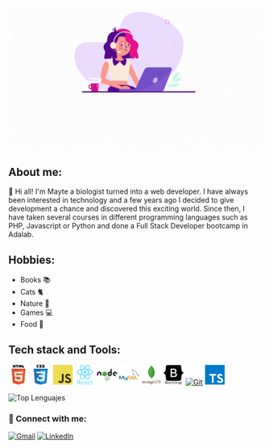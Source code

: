 ![header](/maytegonz.gif)

## About me: 
 🌱 Hi all! I'm Mayte a biologist turned into a web developer.
I have always been interested in technology and a few years ago I decided to give development a chance and discovered this exciting world.
Since then, I have taken several courses in different programming languages such as PHP, Javascript or Python and done a Full Stack Developer bootcamp in Adalab. 

## Hobbies:
- Books 📚
- Cats 🐈
- Nature 🌳
- Games 💻
- Food 🍣

## Tech stack and Tools:

[<img src="https://raw.githubusercontent.com/devicons/devicon/master/icons/html5/html5-original-wordmark.svg" alt="HTML5" width="40" height="40">](https://www.w3.org/html/)
[<img src="https://raw.githubusercontent.com/devicons/devicon/master/icons/css3/css3-original-wordmark.svg" alt="CSS3" width="40" height="40">](https://www.w3schools.com/css/)
[<img src="https://raw.githubusercontent.com/devicons/devicon/master/icons/javascript/javascript-original.svg" alt="JavaScript" width="40" height="40">](https://developer.mozilla.org/en-US/docs/Web/JavaScript)
[<img src="https://raw.githubusercontent.com/devicons/devicon/master/icons/react/react-original-wordmark.svg" alt="React" width="40" height="40">](https://reactjs.org/)
[<img src="https://raw.githubusercontent.com/devicons/devicon/master/icons/nodejs/nodejs-original-wordmark.svg" alt="Node.js" width="40" height="40">](https://nodejs.org)
[<img src="https://raw.githubusercontent.com/devicons/devicon/master/icons/mysql/mysql-original-wordmark.svg" alt="MySQL" width="40" height="40">](https://www.mysql.com/)
[<img src="https://raw.githubusercontent.com/devicons/devicon/master/icons/mongodb/mongodb-original-wordmark.svg" alt="MongoDB" width="40" height="40">](https://www.mongodb.com/)
[<img src="https://raw.githubusercontent.com/devicons/devicon/master/icons/bootstrap/bootstrap-plain-wordmark.svg" alt="Bootstrap" width="40" height="40">](https://getbootstrap.com)
[<img src="https://www.vectorlogo.zone/logos/git-scm/git-scm-icon.svg" alt="Git" width="40" height="40">](https://git-scm.com/)
[<img src="https://raw.githubusercontent.com/devicons/devicon/master/icons/typescript/typescript-original.svg" alt="TypeScript" width="40" height="40">](https://www.typescriptlang.org/)



![Top Lenguajes](https://github-readme-stats.vercel.app/api/top-langs/?username=maytegonz&layout=compact)

### 📮 Connect with me:
[![Gmail](https://img.shields.io/badge/-Gmail-c14438?style=flat&logo=Gmail&logoColor=white)](mailto:mtgonzrdev@gmail.com)
[![LinkedIn](https://img.shields.io/badge/LinkedIn-%230077B5.svg?logo=linkedin&logoColor=white)](www.linkedin.com/in/maria-teresa-gonzalez-rivero) 



